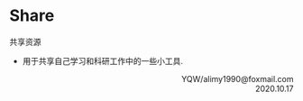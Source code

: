 # Share
共享资源

+ 用于共享自己学习和科研工作中的一些小工具.


<div align = right>
YQW/alimy1990@foxmail.com
</div>

<div align = right>
2020.10.17
</div>
